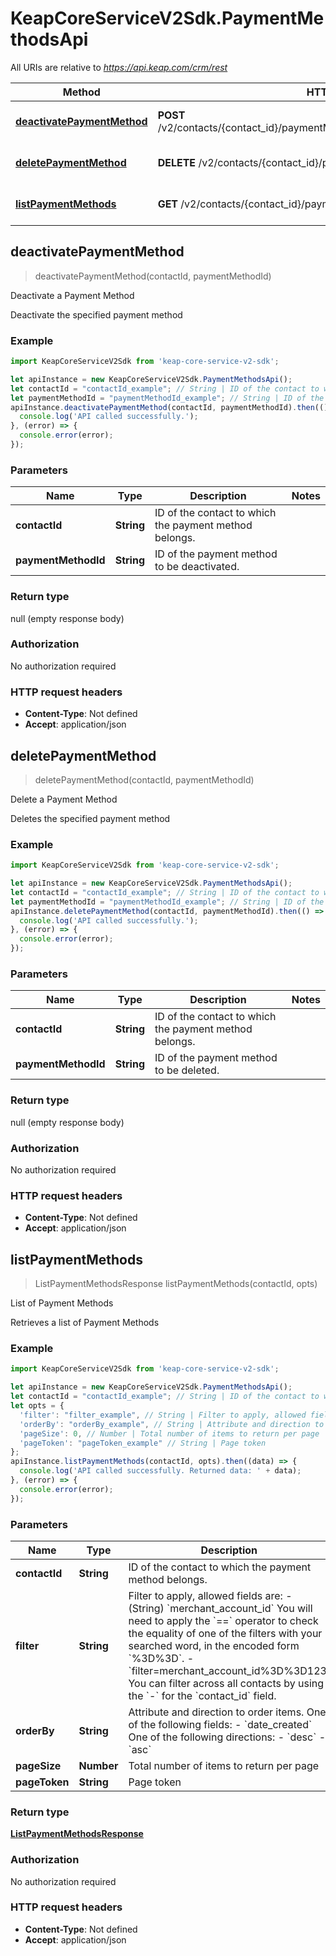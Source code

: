 # KeapCoreServiceV2Sdk.PaymentMethodsApi

All URIs are relative to *https://api.keap.com/crm/rest*

Method | HTTP request | Description
------------- | ------------- | -------------
[**deactivatePaymentMethod**](PaymentMethodsApi.md#deactivatePaymentMethod) | **POST** /v2/contacts/{contact_id}/paymentMethods/{payment_method_id}:deactivate | Deactivate a Payment Method
[**deletePaymentMethod**](PaymentMethodsApi.md#deletePaymentMethod) | **DELETE** /v2/contacts/{contact_id}/paymentMethods/{payment_method_id} | Delete a Payment Method
[**listPaymentMethods**](PaymentMethodsApi.md#listPaymentMethods) | **GET** /v2/contacts/{contact_id}/paymentMethods | List of Payment Methods



## deactivatePaymentMethod

> deactivatePaymentMethod(contactId, paymentMethodId)

Deactivate a Payment Method

Deactivate the specified payment method

### Example

```javascript
import KeapCoreServiceV2Sdk from 'keap-core-service-v2-sdk';

let apiInstance = new KeapCoreServiceV2Sdk.PaymentMethodsApi();
let contactId = "contactId_example"; // String | ID of the contact to which the payment method belongs.
let paymentMethodId = "paymentMethodId_example"; // String | ID of the payment method to be deactivated.
apiInstance.deactivatePaymentMethod(contactId, paymentMethodId).then(() => {
  console.log('API called successfully.');
}, (error) => {
  console.error(error);
});

```

### Parameters


Name | Type | Description  | Notes
------------- | ------------- | ------------- | -------------
 **contactId** | **String**| ID of the contact to which the payment method belongs. | 
 **paymentMethodId** | **String**| ID of the payment method to be deactivated. | 

### Return type

null (empty response body)

### Authorization

No authorization required

### HTTP request headers

- **Content-Type**: Not defined
- **Accept**: application/json


## deletePaymentMethod

> deletePaymentMethod(contactId, paymentMethodId)

Delete a Payment Method

Deletes the specified payment method

### Example

```javascript
import KeapCoreServiceV2Sdk from 'keap-core-service-v2-sdk';

let apiInstance = new KeapCoreServiceV2Sdk.PaymentMethodsApi();
let contactId = "contactId_example"; // String | ID of the contact to which the payment method belongs.
let paymentMethodId = "paymentMethodId_example"; // String | ID of the payment method to be deleted.
apiInstance.deletePaymentMethod(contactId, paymentMethodId).then(() => {
  console.log('API called successfully.');
}, (error) => {
  console.error(error);
});

```

### Parameters


Name | Type | Description  | Notes
------------- | ------------- | ------------- | -------------
 **contactId** | **String**| ID of the contact to which the payment method belongs. | 
 **paymentMethodId** | **String**| ID of the payment method to be deleted. | 

### Return type

null (empty response body)

### Authorization

No authorization required

### HTTP request headers

- **Content-Type**: Not defined
- **Accept**: application/json


## listPaymentMethods

> ListPaymentMethodsResponse listPaymentMethods(contactId, opts)

List of Payment Methods

Retrieves a list of Payment Methods

### Example

```javascript
import KeapCoreServiceV2Sdk from 'keap-core-service-v2-sdk';

let apiInstance = new KeapCoreServiceV2Sdk.PaymentMethodsApi();
let contactId = "contactId_example"; // String | ID of the contact to which the payment method belongs.
let opts = {
  'filter': "filter_example", // String | Filter to apply, allowed fields are: - (String) `merchant_account_id`  You will need to apply the `==` operator to check the equality of one of the filters with your searched word, in the encoded form `%3D%3D`. - `filter=merchant_account_id%3D%3D123`  You can filter across all contacts by using the `-` for the `contact_id` field. 
  'orderBy': "orderBy_example", // String | Attribute and direction to order items. One of the following fields: - `date_created`  One of the following directions: - `desc` - `asc`
  'pageSize': 0, // Number | Total number of items to return per page
  'pageToken': "pageToken_example" // String | Page token
};
apiInstance.listPaymentMethods(contactId, opts).then((data) => {
  console.log('API called successfully. Returned data: ' + data);
}, (error) => {
  console.error(error);
});

```

### Parameters


Name | Type | Description  | Notes
------------- | ------------- | ------------- | -------------
 **contactId** | **String**| ID of the contact to which the payment method belongs. | 
 **filter** | **String**| Filter to apply, allowed fields are: - (String) &#x60;merchant_account_id&#x60;  You will need to apply the &#x60;&#x3D;&#x3D;&#x60; operator to check the equality of one of the filters with your searched word, in the encoded form &#x60;%3D%3D&#x60;. - &#x60;filter&#x3D;merchant_account_id%3D%3D123&#x60;  You can filter across all contacts by using the &#x60;-&#x60; for the &#x60;contact_id&#x60; field.  | [optional] 
 **orderBy** | **String**| Attribute and direction to order items. One of the following fields: - &#x60;date_created&#x60;  One of the following directions: - &#x60;desc&#x60; - &#x60;asc&#x60; | [optional] 
 **pageSize** | **Number**| Total number of items to return per page | [optional] 
 **pageToken** | **String**| Page token | [optional] 

### Return type

[**ListPaymentMethodsResponse**](ListPaymentMethodsResponse.md)

### Authorization

No authorization required

### HTTP request headers

- **Content-Type**: Not defined
- **Accept**: application/json

